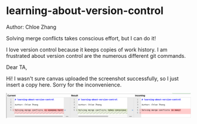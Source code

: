 # learning-about-version-control

Author: Chloe Zhang

Solving merge conflicts takes conscious effort, but I can do it!

I love version control because it keeps copies of work history.
I am frustrated about version control are the numerous different git commands.

Dear TA,

Hi! I wasn't sure canvas uploaded the screenshot successfully, so I just insert a copy here.
Sorry for the inconvenience.

![screenshot](merge-conflicts.png)
